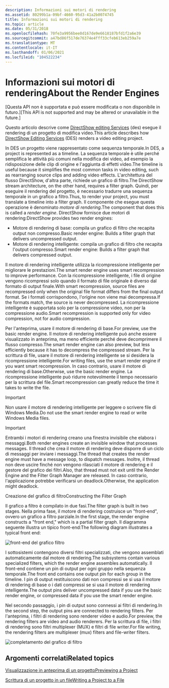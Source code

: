 ```yaml
---
description: Informazioni sui motori di rendering
ms.assetid: 80299b1a-09bf-4660-95d3-41a2b0074745
title: Informazioni sui motori di rendering
ms.topic: article
ms.date: 05/31/2018
ms.openlocfilehash: 70fe3a9956bee0d167de9e6618187bfd1f2a6e39
ms.sourcegitcommit: a47bd86f517de76374e4fff33cfeb613eb259a7e
ms.translationtype: MT
ms.contentlocale: it-IT
ms.lasthandoff: 01/06/2021
ms.locfileid: "104522234"
---
```

# <a name="about-the-render-engines"></a><span data-ttu-id="37e40-103">Informazioni sui motori di rendering</span><span class="sxs-lookup"><span data-stu-id="37e40-103">About the Render Engines</span></span>

<span data-ttu-id="37e40-104">\[Questa API non è supportata e può essere modificata o non disponibile in futuro.\]</span><span class="sxs-lookup"><span data-stu-id="37e40-104">\[This API is not supported and may be altered or unavailable in the future.\]</span></span>

<span data-ttu-id="37e40-105">Questo articolo descrive come [DirectShow editing Services](directshow-editing-services.md) (des) esegue il rendering di un progetto di modifica video.</span><span class="sxs-lookup"><span data-stu-id="37e40-105">This article describes how [DirectShow Editing Services](directshow-editing-services.md) (DES) renders a video editing project.</span></span>

<span data-ttu-id="37e40-106">In DES un progetto viene rappresentato come sequenza temporale.</span><span class="sxs-lookup"><span data-stu-id="37e40-106">In DES, a project is represented as a timeline.</span></span> <span data-ttu-id="37e40-107">La sequenza temporale è utile perché semplifica le attività più comuni nella modifica dei video, ad esempio la ridisposizione delle clip di origine e l'aggiunta di effetti video.</span><span class="sxs-lookup"><span data-stu-id="37e40-107">The timeline is useful because it simplifies the most common tasks in video editing, such as rearranging source clips and adding video effects.</span></span> <span data-ttu-id="37e40-108">L'architettura del flusso DirectShow, d'altra parte, richiede un grafico di filtro.</span><span class="sxs-lookup"><span data-stu-id="37e40-108">The DirectShow stream architecture, on the other hand, requires a filter graph.</span></span> <span data-ttu-id="37e40-109">Quindi, per eseguire il rendering del progetto, è necessario tradurre una sequenza temporale in un grafico a filtro.</span><span class="sxs-lookup"><span data-stu-id="37e40-109">Thus, to render your project, you must translate a timeline into a filter graph.</span></span> <span data-ttu-id="37e40-110">Il componente che esegue questa operazione è denominato *motore di rendering*.</span><span class="sxs-lookup"><span data-stu-id="37e40-110">The component that does this is called a *render engine*.</span></span> <span data-ttu-id="37e40-111">DirectShow fornisce due motori di rendering:</span><span class="sxs-lookup"><span data-stu-id="37e40-111">DirectShow provides two render engines:</span></span>

-   <span data-ttu-id="37e40-112">Motore di rendering di base: compila un grafico di filtro che recapita output non compresso.</span><span class="sxs-lookup"><span data-stu-id="37e40-112">Basic render engine: Builds a filter graph that delivers uncompressed output.</span></span>
-   <span data-ttu-id="37e40-113">Motore di rendering intelligente: compila un grafico di filtro che recapita l'output compresso.</span><span class="sxs-lookup"><span data-stu-id="37e40-113">Smart render engine: Builds a filter graph that delivers compressed output.</span></span>

<span data-ttu-id="37e40-114">Il motore di rendering intelligente utilizza la ricompressione intelligente per migliorare le prestazioni.</span><span class="sxs-lookup"><span data-stu-id="37e40-114">The smart render engine uses smart recompression to improve performance.</span></span> <span data-ttu-id="37e40-115">Con la ricompressione intelligente, i file di origine vengono ricompressi solo quando il formato di file originale è diverso dal formato di output finale.</span><span class="sxs-lookup"><span data-stu-id="37e40-115">With smart recompression, source files are recompressed only when the original file format differs from the final output format.</span></span> <span data-ttu-id="37e40-116">Se i formati corrispondono, l'origine non viene mai decompressa.</span><span class="sxs-lookup"><span data-stu-id="37e40-116">If the formats match, the source is never decompressed.</span></span> <span data-ttu-id="37e40-117">La ricompressione intelligente è supportata solo per la compressione video, non per la compressione audio.</span><span class="sxs-lookup"><span data-stu-id="37e40-117">Smart recompression is supported only for video compression, not for audio compression.</span></span>

<span data-ttu-id="37e40-118">Per l'anteprima, usare il motore di rendering di base.</span><span class="sxs-lookup"><span data-stu-id="37e40-118">For preview, use the basic render engine.</span></span> <span data-ttu-id="37e40-119">Il motore di rendering intelligente può anche essere visualizzato in anteprima, ma meno efficiente perché deve decomprimere il flusso compresso.</span><span class="sxs-lookup"><span data-stu-id="37e40-119">The smart render engine can also preview, but less efficiently because it has to decompress the compressed stream.</span></span> <span data-ttu-id="37e40-120">Per la scrittura di file, usare il motore di rendering intelligente se si desidera la ricompressione intelligente.</span><span class="sxs-lookup"><span data-stu-id="37e40-120">For writing files, use the smart render engine if you want smart recompression.</span></span> <span data-ttu-id="37e40-121">In caso contrario, usare il motore di rendering di base.</span><span class="sxs-lookup"><span data-stu-id="37e40-121">Otherwise, use the basic render engine.</span></span> <span data-ttu-id="37e40-122">La ricompressione intelligente può ridurre notevolmente il tempo necessario per la scrittura del file.</span><span class="sxs-lookup"><span data-stu-id="37e40-122">Smart recompression can greatly reduce the time it takes to write the file.</span></span>

> [!IMPORTANT]
> <span data-ttu-id="37e40-123">Non usare il motore di rendering intelligente per leggere o scrivere file di Windows Media.</span><span class="sxs-lookup"><span data-stu-id="37e40-123">Do not use the smart render engine to read or write Windows Media files.</span></span>

 

> [!IMPORTANT]
> <span data-ttu-id="37e40-124">Entrambi i motori di rendering creano una finestra invisibile che elabora i messaggi.</span><span class="sxs-lookup"><span data-stu-id="37e40-124">Both render engines create an invisible window that processes messages.</span></span> <span data-ttu-id="37e40-125">Il thread che crea il motore di rendering deve disporre di un ciclo di messaggi per inviare i messaggi.</span><span class="sxs-lookup"><span data-stu-id="37e40-125">The thread that creates the render engine must have a message loop, to dispatch messages.</span></span> <span data-ttu-id="37e40-126">Inoltre, il thread non deve uscire finché non vengono rilasciati il motore di rendering e il gestore del grafico dei filtri.</span><span class="sxs-lookup"><span data-stu-id="37e40-126">Also, that thread must not exit until the Render Engine and the Filter Graph Manager are released.</span></span> <span data-ttu-id="37e40-127">In caso contrario, l'applicazione potrebbe verificarsi un deadlock.</span><span class="sxs-lookup"><span data-stu-id="37e40-127">Otherwise, the application might deadlock.</span></span>

 

<span data-ttu-id="37e40-128">Creazione del grafico di filtro</span><span class="sxs-lookup"><span data-stu-id="37e40-128">Constructing the Filter Graph</span></span>

<span data-ttu-id="37e40-129">Il grafico a filtro è compilato in due fasi.</span><span class="sxs-lookup"><span data-stu-id="37e40-129">The filter graph is built in two stages.</span></span> <span data-ttu-id="37e40-130">Nella prima fase, il motore di rendering costruisce un "front-end", ovvero un grafico a filtro parziale.</span><span class="sxs-lookup"><span data-stu-id="37e40-130">In the first stage, the render engine constructs a "front end," which is a partial filter graph.</span></span> <span data-ttu-id="37e40-131">Il diagramma seguente illustra un tipico front-end:</span><span class="sxs-lookup"><span data-stu-id="37e40-131">The following diagram illustrates a typical front end:</span></span>

![front-end del grafico filtro](images/rendeng1.png)

<span data-ttu-id="37e40-133">I sottosistemi contengono diversi filtri specializzati, che vengono assemblati automaticamente dal motore di rendering.</span><span class="sxs-lookup"><span data-stu-id="37e40-133">The subsystems contain various specialized filters, which the render engine assembles automatically.</span></span> <span data-ttu-id="37e40-134">Il front-end contiene un pin di output per ogni gruppo nella sequenza temporale.</span><span class="sxs-lookup"><span data-stu-id="37e40-134">The front end contains one output pin for each group in the timeline.</span></span> <span data-ttu-id="37e40-135">I pin di output restituiscono dati non compressi se si usa il motore di rendering di base o i dati compressi se si usa il motore di rendering intelligente.</span><span class="sxs-lookup"><span data-stu-id="37e40-135">The output pins deliver uncompressed data if you use the basic render engine, or compressed data if you use the smart render engine.</span></span>

<span data-ttu-id="37e40-136">Nel secondo passaggio, i pin di output sono connessi ai filtri di rendering.</span><span class="sxs-lookup"><span data-stu-id="37e40-136">In the second step, the output pins are connected to rendering filters.</span></span> <span data-ttu-id="37e40-137">Per l'anteprima, i filtri di rendering sono renderer video e audio.</span><span class="sxs-lookup"><span data-stu-id="37e40-137">For preview, the rendering filters are video and audio renderers.</span></span> <span data-ttu-id="37e40-138">Per la scrittura di file, i filtri di rendering sono filtri multiplexer (MUX) e filtri di file writer.</span><span class="sxs-lookup"><span data-stu-id="37e40-138">For file writing, the rendering filters are multiplexer (mux) filters and file-writer filters.</span></span>

![completamento del grafico di filtro](images/rendeng2.png)

## <a name="related-topics"></a><span data-ttu-id="37e40-140">Argomenti correlati</span><span class="sxs-lookup"><span data-stu-id="37e40-140">Related topics</span></span>

<dl> <dt>

[<span data-ttu-id="37e40-141">Visualizzazione in anteprima di un progetto</span><span class="sxs-lookup"><span data-stu-id="37e40-141">Previewing a Project</span></span>](previewing-a-project.md)
</dt> <dt>

[<span data-ttu-id="37e40-142">Scrittura di un progetto in un file</span><span class="sxs-lookup"><span data-stu-id="37e40-142">Writing a Project to a File</span></span>](writing-a-project-to-a-file.md)
</dt> </dl>

 

 



